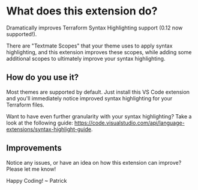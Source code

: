 # What does this extension do?

Dramatically improves Terraform Syntax Highlighting support (0.12 now supported!).

There are "Textmate Scopes" that your theme uses to apply syntax highlighting, and this extension improves these scopes, while adding some additional scopes to ultimately improve your syntax highlighting.

## How do you use it?

Most themes are supported by default. Just install this VS Code extension and you'll immediately notice improved syntax highlighting for your Terraform files.

Want to have even further granularity with your syntax highlighting? Take a look at the following guide: https://code.visualstudio.com/api/language-extensions/syntax-highlight-guide.

## Improvements

Notice any issues, or have an idea on how this extension can improve? Please let me know!

Happy Coding!
~ Patrick